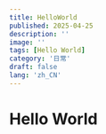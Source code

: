 ```yaml
---
title: HelloWorld
published: 2025-04-25
description: ''
image: ''
tags: [Hello World]
category: '日常'
draft: false 
lang: 'zh_CN'
---
```

# Hello World